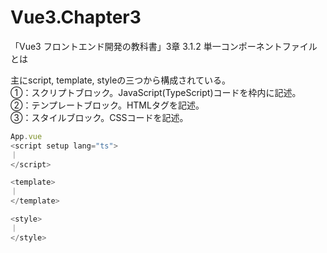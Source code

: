 # Vue3.Chapter3
「Vue3 フロントエンド開発の教科書」3章
3.1.2 単一コンポーネントファイルとは

主にscript, template, styleの三つから構成されている。  
①：スクリプトブロック。JavaScript(TypeScript)コードを枠内に記述。  
②：テンプレートブロック。HTMLタグを記述。  
③：スタイルブロック。CSSコードを記述。  

```ts
App.vue
<script setup lang="ts">
｜
</script>

<template>
｜
</template>

<style>
｜
</style>
```
